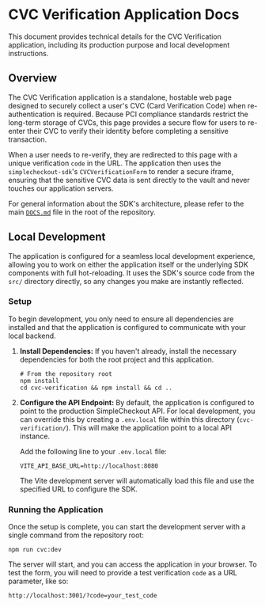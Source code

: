 # CVC Verification Application Docs

This document provides technical details for the CVC Verification application, including its production purpose and local development instructions.

## Overview

The CVC Verification application is a standalone, hostable web page designed to securely collect a user's CVC (Card Verification Code) when re-authentication is required. Because PCI compliance standards restrict the long-term storage of CVCs, this page provides a secure flow for users to re-enter their CVC to verify their identity before completing a sensitive transaction.

When a user needs to re-verify, they are redirected to this page with a unique verification `code` in the URL. The application then uses the `simplecheckout-sdk`'s `CVCVerificationForm` to render a secure iframe, ensuring that the sensitive CVC data is sent directly to the vault and never touches our application servers.

For general information about the SDK's architecture, please refer to the main [`DOCS.md`](../DOCS.md) file in the root of the repository.

## Local Development

The application is configured for a seamless local development experience, allowing you to work on either the application itself or the underlying SDK components with full hot-reloading. It uses the SDK's source code from the `src/` directory directly, so any changes you make are instantly reflected.

### Setup

To begin development, you only need to ensure all dependencies are installed and that the application is configured to communicate with your local backend.

1.  **Install Dependencies:** If you haven't already, install the necessary dependencies for both the root project and this application.
    ```shell
    # From the repository root
    npm install
    cd cvc-verification && npm install && cd ..
    ```

2.  **Configure the API Endpoint:** By default, the application is configured to point to the production SimpleCheckout API. For local development, you can override this by creating a `.env.local` file within this directory (`cvc-verification/`). This will make the application point to a local API instance.

    Add the following line to your `.env.local` file:
    ```
    VITE_API_BASE_URL=http://localhost:8080
    ```
    The Vite development server will automatically load this file and use the specified URL to configure the SDK.

### Running the Application

Once the setup is complete, you can start the development server with a single command from the repository root:

```shell
npm run cvc:dev
```

The server will start, and you can access the application in your browser. To test the form, you will need to provide a test verification `code` as a URL parameter, like so:

`http://localhost:3001/?code=your_test_code`

